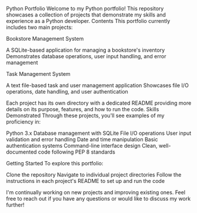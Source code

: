 Python Portfolio
Welcome to my Python portfolio! This repository showcases a collection of projects that demonstrate my skills and experience as a Python developer.
Contents
This portfolio currently includes two main projects:

Bookstore Management System

A SQLite-based application for managing a bookstore's inventory
Demonstrates database operations, user input handling, and error management


Task Management System

A text file-based task and user management application
Showcases file I/O operations, date handling, and user authentication



Each project has its own directory with a dedicated README providing more details on its purpose, features, and how to run the code.
Skills Demonstrated
Through these projects, you'll see examples of my proficiency in:

Python 3.x
Database management with SQLite
File I/O operations
User input validation and error handling
Date and time manipulation
Basic authentication systems
Command-line interface design
Clean, well-documented code following PEP 8 standards

Getting Started
To explore this portfolio:

Clone the repository
Navigate to individual project directories
Follow the instructions in each project's README to set up and run the code

I'm continually working on new projects and improving existing ones. Feel free to reach out if you have any questions or would like to discuss my work further!
